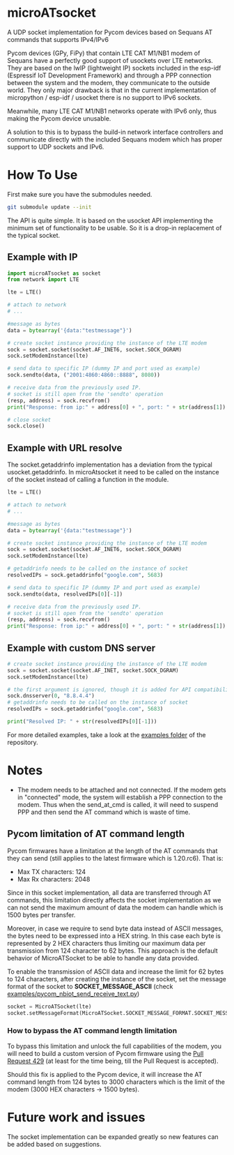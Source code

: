 # microATsocket
A UDP socket implementation for Pycom devices based on Sequans AT commands that supports IPv4/IPv6

Pycom devices (GPy, FiPy) that contain LTE CAT M1/NB1 modem of Sequans have a perfectly good support of usockets over LTE networks. They are based on the lwIP (lightweight IP) sockets included in the esp-idf (Espressif IoT Development Framework) and through a PPP connection between the system and the modem, they communicate to the outside world. They only major drawback is that in the current implementation of micropython / esp-idf / usocket there is no support to IPv6 sockets.

Meanwhile, many LTE CAT M1/NB1 networks operate with IPv6 only, thus making the Pycom device unusable.

A solution to this is to bypass the build-in network interface controllers and communicate directly with the included Sequans modem which has proper support to UDP sockets and IPv6.

# How To Use

First make sure you have the submodules needed.

```bash
git submodule update --init
```

The API is quite simple. It is based on the usocket API implementing the minimum set of functionality to be usable. So it is a drop-in replacement of the typical socket.

## Example with IP
```python
import microATsocket as socket
from network import LTE

lte = LTE()

# attach to network
# ...

#message as bytes
data = bytearray('{data:"testmessage"}')

# create socket instance providing the instance of the LTE modem
sock = socket.socket(socket.AF_INET6, socket.SOCK_DGRAM)
sock.setModemInstance(lte)

# send data to specific IP (dummy IP and port used as example)
sock.sendto(data, ("2001:4860:4860::8888", 8080))

# receive data from the previously used IP.
# socket is still open from the 'sendto' operation
(resp, address) = sock.recvfrom()
print("Response: from ip:" + address[0] + ", port: " + str(address[1]) + ", data: " + str(binascii.hexlify(bytearray(resp))))

# close socket
sock.close()

```

## Example with URL resolve

The socket.getaddrinfo implementation has a deviation from the typical usocket.getaddrinfo.
In microAtsocket it need to be called on the instance of the socket instead of calling a function in the module.

```python
lte = LTE()

# attach to network
# ...

#message as bytes
data = bytearray('{data:"testmessage"}')

# create socket instance providing the instance of the LTE modem
sock = socket.socket(socket.AF_INET6, socket.SOCK_DGRAM)
sock.setModemInstance(lte)

# getaddrinfo needs to be called on the instance of socket
resolvedIPs = sock.getaddrinfo("google.com", 5683)

# send data to specific IP (dummy IP and port used as example)
sock.sendto(data, resolvedIPs[0][-1])

# receive data from the previously used IP.
# socket is still open from the 'sendto' operation
(resp, address) = sock.recvfrom()
print("Response: from ip:" + address[0] + ", port: " + str(address[1]) + ", data: " + str(binascii.hexlify(bytearray(resp))))

```

## Example with custom DNS server

```python
# create socket instance providing the instance of the LTE modem
sock = socket.socket(socket.AF_INET, socket.SOCK_DGRAM)
sock.setModemInstance(lte)

# the first argument is ignored, though it is added for API compatibility
sock.dnsserver(0, "8.8.4.4")
# getaddrinfo needs to be called on the instance of socket
resolvedIPs = sock.getaddrinfo("google.com", 5683)

print("Resolved IP: " + str(resolvedIPs[0][-1]))
```

For more detailed examples, take a look at the [examples folder](https://github.com/insighio/microATsocket/tree/master/examples) of the repository.

# Notes

* The modem needs to be attached and not connected. If the modem gets in "connected" mode, the system will establish a PPP connection to the modem. Thus when the send_at_cmd is called, it will need to suspend PPP and then send the AT command which is waste of time.

## Pycom limitation of AT command length

Pycom firmwares have a limitation at the length of the AT commands that they can send (still applies to the latest firmware which is 1.20.rc6).
That is:
* Max TX characters: 124
* Max Rx characters: 2048

Since in this socket implementation, all data are transferred through AT commands, this limitation directly affects the socket implementation as we can not send the maximum amount of data the modem can handle which is 1500 bytes per transfer.

Moreover, in case we require to send byte data instead of ASCII messages, the bytes need to be expressed into a HEX string. In this case each byte is represented by 2 HEX characters thus limiting our maximum data per transmission from 124 character to 62 bytes. This approach is the default behavior of MicroATSocket to be able to handle any data provided.

To enable the transmission of ASCII data and increase the limit for 62 bytes to 124 characters, after creating the instance of the socket, set the message format of the socket to **SOCKET_MESSAGE_ASCII** (check [examples/pycom_nbiot_send_receive_text.py](https://github.com/insighio/microATsocket/blob/master/examples/pycom_nbiot_send_receive_text.py))

```python
socket = MicroATSocket(lte)
socket.setMessageFormat(MicroATSocket.SOCKET_MESSAGE_FORMAT.SOCKET_MESSAGE_ASCII)
```

### How to bypass the AT command length limitation

To bypass this limitation and unlock the full capabilities of the modem, you will need to build a custom version of Pycom firmware using the [Pull Request 429](https://github.com/pycom/pycom-micropython-sigfox/pull/429) (at least for the time being, till the Pull Request is accepted).

Should this fix is applied to the Pycom device, it will increase the AT command length from 124 bytes to 3000 characters which is the limit of the modem (3000 HEX characters -> 1500 bytes).

# Future work and issues

The socket implementation can be expanded greatly so new features can be added based on suggestions.
